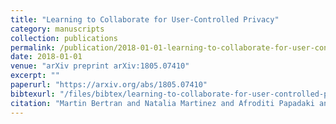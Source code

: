```yaml
---
title: "Learning to Collaborate for User-Controlled Privacy"
category: manuscripts
collection: publications
permalink: /publication/2018-01-01-learning-to-collaborate-for-user-controlled-privacy
date: 2018-01-01
venue: "arXiv preprint arXiv:1805.07410"
excerpt: ""
paperurl: "https://arxiv.org/abs/1805.07410"
bibtexurl: "/files/bibtex/learning-to-collaborate-for-user-controlled-privacy.bib"
citation: "Martin Bertran and Natalia Martinez and Afroditi Papadaki and Qiang Qiu and Miguel Rodrigues and Guillermo Sapiro. “Learning to Collaborate for User-Controlled Privacy.” arXiv preprint arXiv:1805.07410."
---
```


<!-- add abstract or notes here -->
